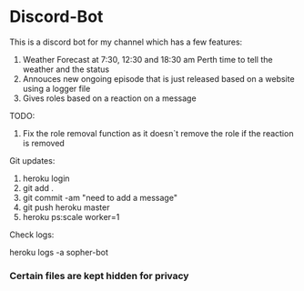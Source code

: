 # Discord-Bot
This is a discord bot for my channel which has a few features:
1. Weather Forecast at 7:30, 12:30 and 18:30 am Perth time to tell the weather and the status
2. Annouces new ongoing episode that is just released based on a website using a logger file
3. Gives roles based on a reaction on a message

TODO:
1. Fix the role removal function as it doesn`t remove the role if the reaction is removed

Git updates:

1. heroku login
2. git add .
3. git commit -am "need to add a message"
4. git push heroku master
5. heroku ps:scale worker=1

Check logs:

heroku logs -a sopher-bot

### Certain files are kept hidden for privacy ###
